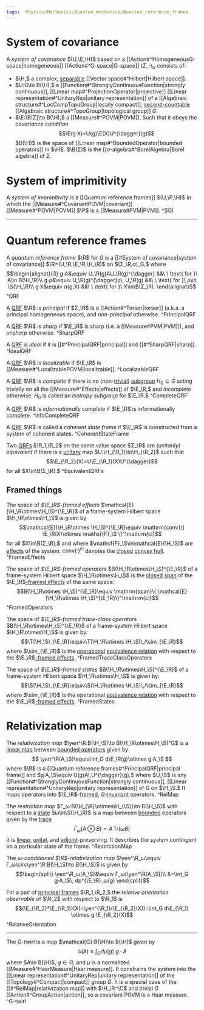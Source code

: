 ```yaml
---
tags:  Physics/Mechanics/Quantum_mechanics/Quantum_reference_frames
---
```

# System of covariance
A *system of covariance* $(U,\E,\H)$ based on a [[Action#^HomogeneousG-space|homogeneous]] [[Action#^G-space|G-space]] $(Σ,·)_G$ consists of:
- $\H,$ a complex, [separable](Quantum%20mechanics.md#^Separable) [[Vector space#^Hilbert|Hilbert space]].
- $U:G\to B(\H),$ a [[Function#^StronglyContinuousFunction|strongly continuous]], [[Linear map#^ProjectionOperator|projective]] [[Linear representation#^UnitaryRep|unitary representation]] of a [[Algebraic structure#^LocCompTopoGroup|locally compact]], [second-countable](Topology.md#^SecondCountable) [[Algebraic structure#^TopoGroup|topological group]] $G.$
- $\E:\B(Σ)\to B(\H),$ a [[Measure#^POVM|POVM]].
Such that it obeys the *covariance condition*$$\E(g·X)=U(g)\E(X)U^{\dagger}(g)$$$B(\H)$ is the space of [[Linear map#^BoundedOperator|bounded operators]] in $\H$.
$\B(Σ)$ is the [[σ-algebra#^BorelAlgebra|Borel algebra]] of $Σ.$

# System of imprimitivity

A *system of imprimitivity* is a [[Quantum reference frames]] $(U,\P,\H)$ in which the [[Measure#^CovariantPOVM|covariant]] [[Measure#^POVM|POVM]] $\P$ is a [[Measure#PVM|PVM]]. ^SOI

---
# Quantum reference frames

A *quantum reference frame* $\R$ for $G$ is a [[#System of covariance|system of covariance]]  $\R=(U_\R,\E_\R,\H_\R)$ on $(Σ_\R,α)_G,$ where$$\begin{alignat}{3}
g·A&\equiv U_\R(g)AU_\R(g)^{\dagger} &&\ \ \text{ for }\ A\in B(\H_\R)\\
g·ρ&\equiv U_\R(g)^{\dagger}ρ\, U_\R(g) &&\ \ \text{ for }\  ρ\in \S(\H_\R)\\
g·X&\equiv α(g,X) &&\ \ \text{ for }\  X\in\B(Σ_\R).
\end{alignat}$$ ^QRF

A [QRF](#^QRF) $\R$ is *principal* if $Σ_\R$ is a [[Action#^Torsor|torsor]] (a.k.a. a principal homogeneous space), and *non-principal* otherwise. ^PrincipalQRF

A [QRF](#^QRF) $\R$ is *sharp* if $\E_\R$ is sharp (i.e. a [[Measure#PVM|PVM]]), and *unsharp* otherwise. ^SharpQRF

A [QRF](#^QRF) is *ideal* if it is [[#^PrincipalQRF|principal]] and [[#^SharpQRF|sharp]]. ^IdealQRF

A [QRF](#^QRF) $\R$ is *localizable* if $\E_\R$ is [[Measure#^LocalizablePOVM|localizable]]. ^LocalizableQRF

A [QRF](#^QRF) $\R$ is *complete* if there is no (non-[trivial](Algebraic%20structure.md#^TrivialSubgroup)) [subgroup](Algebraic%20structure.md#^Subgroup) $H_{0} ⊆ G$ acting trivially on all the [[Measure#^Effects|effects]] of $\E_\R,$ and *incomplete* otherwise.
$H_{0}$ is called an *isotropy subgroup* for $\E_\R.$ ^CompleteQRF

A [QRF](#^QRF) $\R$ is *informationally complete* if $\E_\R$ is informationally complete. ^InfoCompleteQRF

A [QRF](#^QRF) $\R$ is called a *coherent state frame* if $\E_\R$ is constructed from a system of coherent states. ^CoherentStateFrame

Two [QRFs](#^QRF) $\R_1,\R_2$ on the same value space $Σ_\R$ are *(unitarily) equivalent* if there is a [unitary](Linear%20map.md#^UnitaryOperator) map $U:\H_{\R_1}\to\H_{\R_2}$ such that$$\E_{\R_2}(X)=U\E_{\R_1}(X)U^{\dagger}$$ for all $X\in\B(Σ_\R).$ ^EquivalentQRFs

## Framed things

The space of *$\E_\R$-framed effects* $\mathcal{E}(\H_\R\otimes\H_\S)^{\E_\R}$ of a frame-system Hilbert space $\H_\R\otimes\H_\S$ is given by$$\mathcal{E}(\H_\R\otimes \H_\S)^{\E_\R}\equiv \mathrm{conv}\{ \E_\R(X)\otimes \mathsf{F}_\S \}^\mathrm{cl}$$for all $X\in\B(Σ_\R),$ and where $\mathsf{F}_\S\in\mathcal{E}(\H_\S)$ are [effects](Measure.md#^Effects) of the system. $\mathrm{conv}(·)^\mathrm{cl}$ denotes the [closed](Topology.md#^Closure) [convex hull](Set.md#^ConvexHull). ^FramedEffects

The space of *$\E_\R$-framed operators* $B(\H_\R\otimes\H_\S)^{\E_\R}$ of a frame-system Hilbert space $\H_\R\otimes\H_\S$ is the [closed](Topology.md#^Closure) [span](Vector%20space.md#^Span) of the $\E_\R$[-framed effects](#^FramedEffects) of the same space:$$B(\H_\R\otimes \H_\S)^{\E_\R}\equiv \mathrm{span}\{ \mathcal{E}(\H_\R\otimes \H_\S)^{\E_\R}\}^\mathrm{cl}$$ ^FramedOperators

The space of *$\E_\R$-framed trace-class operators* $B(\H_\R\otimes\H_\S)^{\E_\R}$ of a frame-system Hilbert space $\H_\R\otimes\H_\S$ is given by:$$\T(\H_\S)_{\E_\R}\equiv\T(\H_\R\otimes \H_\S)\,/\sim_{\E_\R}$$where $\sim_{\E_\R}$ is the [operational](Quantum%20mechanics.md#^OpEquivStates) [equivalence relation](Relation.md#Equivalence%20relation) with respect to the $\E_\R$[-framed effects](#^FramedEffects).  ^FramedTraceClassOperators

The space of *$\E_\R$-framed states* $B(\H_\R\otimes\H_\S)^{\E_\R}$ of a frame-system Hilbert space $\H_\R\otimes\H_\S$ is given by:$$\S(\H_\S)_{\E_\R}\equiv\S(\H_\R\otimes \H_\S)\,/\sim_{\E_\R}$$where $\sim_{\E_\R}$ is the operational [equivalence relation](Relation.md#Equivalence%20relation) with respect to the $\E_\R$[-framed effects](#^FramedEffects).  ^FramedStates

# Relativization map

The *relativization map* $\yen^\R:B(\H_\S)\to B(\H_\R\otimes\H_\S)^G$  is a [linear map](Linear%20map.md#^LinearMap) between [bounded operators](Linear%20map.md#^BoundedOperator) given by $$
\yen^\R(A_\S)\equiv\int_G d\E_\R(g)\otimes g·A_\S
$$where $\R$ is a [[Quantum reference frames#^PrincipalQRF|principal frame]] and $g·A_\S\equiv U(g)A\,U^{\dagger}(g),$ where $U_\S$ is any [[Function#^StronglyContinuousFunction|strongly continuous]], [[Linear representation#^UnitaryRep|unitary representation]] of $G$ on $\H_\S.$
It maps operators into $\E_\R$-[framed](Quantum%20reference%20frames.md#^FramedOperators), $G$[-invariant](Quantum%20mechanics.md#^InvariantOperator) operators. ^RelMap

The *restriction map* $Γ_ω:B(\H_{\R}\otimes\H_{\S})\to B(\H_\S)$ with respect to a [state](#^State) $ω\in\S(\H_\R)$ is a map between [bounded](Linear%20map.md#^BoundedOperator) operators given by the [trace](Linear%20map.md#^Trace)$$Γ_ω(A\otimes  B)=A\,\mathrm{Tr}(ω B)$$It is [linear](Linear%20map.md#^LinearMap), [unital](Linear%20map.md#^UnitalMap), and [adjoint](Linear%20map.md#^Adjoint)-preserving. It describes the system contingent on a particular state of the frame.
 ^RestrictionMap

The *$ω$-conditioned $\R$-relativization map* $\yen^\R_ω\equiv Γ_ω\circ\yen^\R:B(\H_\S)\to B(\H_\S)$ is given by$$\begin{split}
\yen^\R_ω(A_\S)&\equiv Γ_ω(\yen^\R(A_\S))\\
&=\int_G g·A_\S\, dp^{\E_\R}_ω(g)
\end{split}$$

For a pair of [principal frames](Quantum%20reference%20frames.md#^PrincipalQRF) $\R_1,\R_2,$ the *relative orientation observable* of $\R_2$ with respect to $\R_1$ is $$(\E_{\R_2}*\E_{\R_1})(X)=\yen^{\R_1}(\E_{\R_2}(X))=\int_G  d\E_{\R_1} \otimes g·\E_{\R_2}(X)$$ ^RelativeOrientation

---

The $G$*-twirl* is a map $\mathcal{G}:B(\H)\to B(\H)$ given by$$\mathcal{G}(A)\equiv\int_{G}dμ(g)\ g·A$$where $A\in B(\H)$, $g\in G$, and $μ$ is a normalized [[Measure#^HaarMeasure|Haar measure]]. It constrains the system into the [[Linear representation#^UnitaryRep|unitary representation]] of the [[Topology#^Compact|compact]] group $G.$
It is a special case of the [[#^RelMap|relativization map]] with $\H_\R=\C$ and trivial $G$ [[Action#^GroupAction|action]], so a covariant POVM is a Haar measure. ^G-twirl